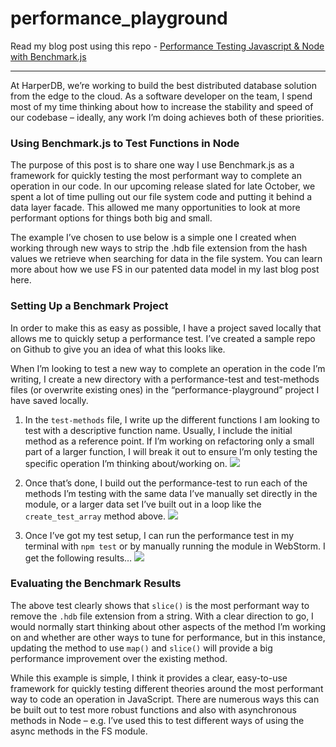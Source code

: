 # performance_playground

Read my blog post using this repo - [Performance Testing Javascript & Node with Benchmark.js ](https://dev.to/sljohnsondev/performance-testing-javascript-node-with-benchmark-js-4g1f)

---

At HarperDB, we’re working to build the best distributed database solution from the edge to the cloud. As a software developer on the team, I spend most of my time thinking about how to increase the stability and speed of our codebase – ideally, any work I’m doing achieves both of these priorities.

### Using Benchmark.js to Test Functions in Node
The purpose of this post is to share one way I use Benchmark.js as a framework for quickly testing the most performant way to complete an operation in our code. In our upcoming release slated for late October, we spent a lot of time pulling out our file system code and putting it behind a data layer facade. This allowed me many opportunities to look at more performant options for things both big and small.

The example I’ve chosen to use below is a simple one I created when working through new ways to strip the .hdb file extension from the hash values we retrieve when searching for data in the file system. You can learn more about how we use FS in our patented data model in my last blog post here.

### Setting Up a Benchmark Project
In order to make this as easy as possible, I have a project saved locally that allows me to quickly setup a performance test. I’ve created a sample repo on Github to give you an idea of what this looks like.

When I’m looking to test a new way to complete an operation in the code I’m writing, I create a new directory with a performance-test and test-methods files (or overwrite existing ones) in the “performance-playground” project I have saved locally.

1. In the `test-methods` file, I write up the different functions I am looking to test with a descriptive function name. Usually, I include the initial method as a reference point. If I’m working on refactoring only a small part of a larger function, I will break it out to ensure I’m only testing the specific operation I’m thinking about/working on.
![](blog_assets/SettingUpBenchmark1.png)

2. Once that’s done, I build out the performance-test to run each of the methods I’m testing with the same data I’ve manually set directly in the module, or a larger data set I’ve built out in a loop like the `create_test_array` method above.
![](blog_assets/SettingUpBenchmark2.png)

3. Once I’ve got my test setup, I can run the performance test in my terminal with `npm test` or by manually running the module in WebStorm. I get the following results…
![](blog_assets/SettingUpBenchmark3.png)

### Evaluating the Benchmark Results
The above test clearly shows that `slice()` is the most performant way to remove the `.hdb` file extension from a string. With a clear direction to go, I would normally start thinking about other aspects of the method I’m working on and whether are other ways to tune for performance, but in this instance, updating the method to use `map()` and `slice()` will provide a big performance improvement over the existing method.

While this example is simple, I think it provides a clear, easy-to-use framework for quickly testing different theories around the most performant way to code an operation in JavaScript. There are numerous ways this can be built out to test more robust functions and also with asynchronous methods in Node – e.g. I’ve used this to test different ways of using the async methods in the FS module.
